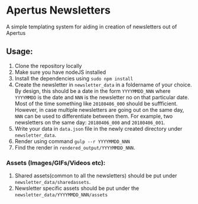 # Apertus Newsletters
A simple templating system for aiding in creation of newsletters out of Apertus

## Usage:
1. Clone the repository locally
2. Make sure you have nodeJS installed
3. Install the dependencies using `sudo npm install`
4. Create the newsletter in `newsletter_data` in a foldername of your choice. By design, this should be a date in the form `YYYYMMDD_NNN` where `YYYYMMDD` is the date and `NNN` is the newsletter no on that particular date. Most of the time something like `20180406_000` should be suffficient. However, in case multiple newsletters are going out on the same day, `NNN` can be used to differentiate between them. For example, two newsletters on the same day: `20180406_000` and `20180406_001`.
5. Write your data in `data.json` file in the newly created directory under `newsletter_data`.
6. Render using command `gulp --r YYYYMMDD_NNN`
7. Find the render in `rendered_output/YYYYMMDD_NNN`.

### Assets (Images/GIFs/Videos etc):
1. Shared assets(common to all the newsletters) should be put under `newsletter_data/sharedassets`.
2. Newsletter specific assets should be put under the `newsletter_data/YYYYMMDD_NNN/assets`
